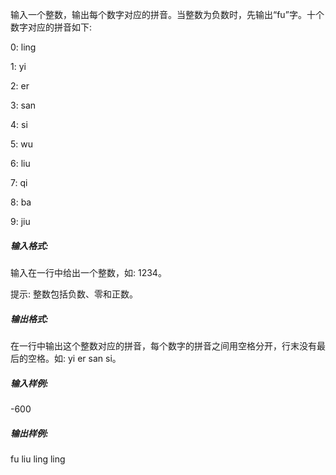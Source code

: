 输入一个整数，输出每个数字对应的拼音。当整数为负数时，先输出“fu”字。十个数字对应的拼音如下:

0: ling

1: yi

2: er

3: san

4: si

5: wu

6: liu

7: qi

8: ba

9: jiu

##### 输入格式:

输入在一行中给出一个整数，如: 1234。

提示: 整数包括负数、零和正数。

##### 输出格式:

在一行中输出这个整数对应的拼音，每个数字的拼音之间用空格分开，行末没有最后的空格。如: yi er san si。

##### 输入样例:

-600

##### 输出样例:

fu liu ling ling